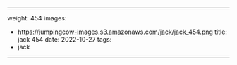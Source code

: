 
---
weight: 454
images:
- https://jumpingcow-images.s3.amazonaws.com/jack/jack_454.png
title: jack 454
date: 2022-10-27
tags:
- jack
---
